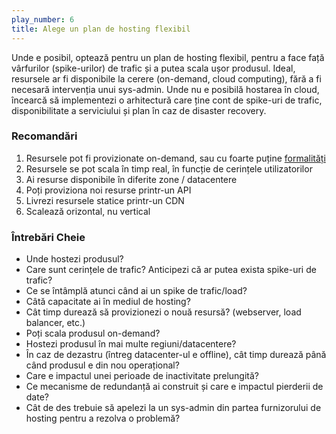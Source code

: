 ```yaml
---
play_number: 6
title: Alege un plan de hosting flexibil
---
```


Unde e posibil, optează pentru un plan de hosting flexibil, pentru a face față vârfurilor (spike-urilor) de trafic și a putea scala ușor produsul. Ideal, resursele ar fi disponibile la cerere (on-demand, cloud computing), fără a fi necesară intervenția unui sys-admin. Unde nu e posibilă hostarea în cloud, încearcă să implementezi o arhitectură care ține cont de spike-uri de trafic, disponibilitate a serviciului și plan în caz de disaster recovery.

### Recomandări
1. Resursele pot fi provizionate on-demand, sau cu foarte puține [formalități](https://en.wikipedia.org/wiki/Red_tape)
2. Resursele se pot scala în timp real, în funcție de cerințele utilizatorilor
3. Ai resurse disponibile în diferite zone / datacentere
4. Poți proviziona noi resurse printr-un API
5. Livrezi resursele statice printr-un CDN
6. Scalează orizontal, nu vertical

### Întrebări Cheie
- Unde hostezi produsul? 
- Care sunt cerințele de trafic? Anticipezi că ar putea exista spike-uri de trafic? 
- Ce se întâmplă atunci când ai un spike de trafic/load?
- Câtă capacitate ai în mediul de hosting?
- Cât timp durează să provizionezi o nouă resursă? (webserver, load balancer, etc.)
- Poți scala produsul on-demand?
- Hostezi produsul în mai multe regiuni/datacentere?
- În caz de dezastru (întreg datacenter-ul e offline), cât timp durează până când produsul e din nou operațional?
- Care e impactul unei perioade de inactivitate prelungită?
- Ce mecanisme de redundanță ai construit și care e impactul pierderii de date?
- Cât de des trebuie să apelezi la un sys-admin din partea furnizorului de hosting pentru a rezolva o problemă?
